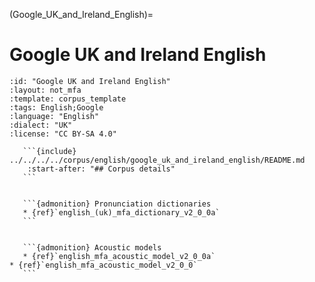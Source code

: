 
(Google_UK_and_Ireland_English)=
# Google UK and Ireland English

``````{corpus} Google UK and Ireland English
:id: "Google UK and Ireland English"
:layout: not_mfa
:template: corpus_template
:tags: English;Google
:language: "English"
:dialect: "UK"
:license: "CC BY-SA 4.0"

   ```{include} ../../../../corpus/english/google_uk_and_ireland_english/README.md
    :start-after: "## Corpus details"
   ```


   ```{admonition} Pronunciation dictionaries
   * {ref}`english_(uk)_mfa_dictionary_v2_0_0a`
   ```


   ```{admonition} Acoustic models
   * {ref}`english_mfa_acoustic_model_v2_0_0a`
* {ref}`english_mfa_acoustic_model_v2_0_0`
   ```
``````
